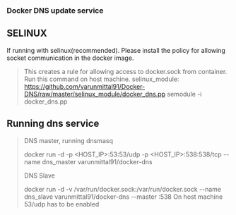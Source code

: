 ### Docker DNS update service ###

## SELINUX
 If running with selinux(recommended). 
 Please install the policy for allowing socket communication in the docker image.
> This creates a rule for allowing access to docker.sock from container.
> Run this command on host machine.
> selinux_module: https://github.com/varunmittal91/Docker-DNS/raw/master/selinux_module/docker_dns.pp
> semodule -i docker_dns.pp

## Running dns service
> DNS master, running dnsmasq
>
> docker run -d -p <HOST_IP>:53:53/udp -p <HOST_IP>:538:538/tcp --name dns_master varunmittal91/docker-dns
> 
> DNS Slave
>
> docker run -d -v /var/run/docker.sock:/var/run/docker.sock --name dns_slave varunmittal91/docker-dns --master <MASTER HOST_IP>:538
> On host machine 53/udp has to be enabled



